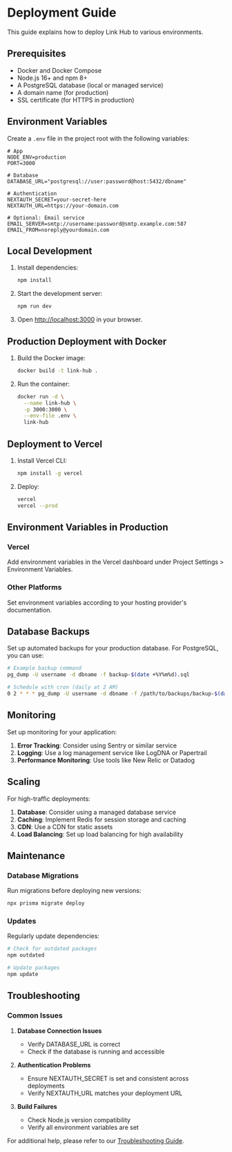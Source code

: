 # Deployment Guide

This guide explains how to deploy Link Hub to various environments.

## Prerequisites

- Docker and Docker Compose
- Node.js 16+ and npm 8+
- A PostgreSQL database (local or managed service)
- A domain name (for production)
- SSL certificate (for HTTPS in production)

## Environment Variables

Create a `.env` file in the project root with the following variables:

```env
# App
NODE_ENV=production
PORT=3000

# Database
DATABASE_URL="postgresql://user:password@host:5432/dbname"

# Authentication
NEXTAUTH_SECRET=your-secret-here
NEXTAUTH_URL=https://your-domain.com

# Optional: Email service
EMAIL_SERVER=smtp://username:password@smtp.example.com:587
EMAIL_FROM=noreply@yourdomain.com
```

## Local Development

1. Install dependencies:
   ```bash
   npm install
   ```

2. Start the development server:
   ```bash
   npm run dev
   ```

3. Open [http://localhost:3000](http://localhost:3000) in your browser.

## Production Deployment with Docker

1. Build the Docker image:
   ```bash
   docker build -t link-hub .
   ```

2. Run the container:
   ```bash
   docker run -d \
     --name link-hub \
     -p 3000:3000 \
     --env-file .env \
     link-hub
   ```

## Deployment to Vercel

1. Install Vercel CLI:
   ```bash
   npm install -g vercel
   ```

2. Deploy:
   ```bash
   vercel
   vercel --prod
   ```

## Environment Variables in Production

### Vercel
Add environment variables in the Vercel dashboard under Project Settings > Environment Variables.

### Other Platforms
Set environment variables according to your hosting provider's documentation.

## Database Backups

Set up automated backups for your production database. For PostgreSQL, you can use:

```bash
# Example backup command
pg_dump -U username -d dbname -f backup-$(date +%Y%m%d).sql

# Schedule with cron (daily at 2 AM)
0 2 * * * pg_dump -U username -d dbname -f /path/to/backups/backup-$(date +\%Y\%m\%d).sql
```

## Monitoring

Set up monitoring for your application:

1. **Error Tracking**: Consider using Sentry or similar service
2. **Logging**: Use a log management service like LogDNA or Papertrail
3. **Performance Monitoring**: Use tools like New Relic or Datadog

## Scaling

For high-traffic deployments:

1. **Database**: Consider using a managed database service
2. **Caching**: Implement Redis for session storage and caching
3. **CDN**: Use a CDN for static assets
4. **Load Balancing**: Set up load balancing for high availability

## Maintenance

### Database Migrations
Run migrations before deploying new versions:

```bash
npx prisma migrate deploy
```

### Updates
Regularly update dependencies:

```bash
# Check for outdated packages
npm outdated

# Update packages
npm update
```

## Troubleshooting

### Common Issues

1. **Database Connection Issues**
   - Verify DATABASE_URL is correct
   - Check if the database is running and accessible

2. **Authentication Problems**
   - Ensure NEXTAUTH_SECRET is set and consistent across deployments
   - Verify NEXTAUTH_URL matches your deployment URL

3. **Build Failures**
   - Check Node.js version compatibility
   - Verify all environment variables are set

For additional help, please refer to our [Troubleshooting Guide](./TROUBLESHOOTING.md).
